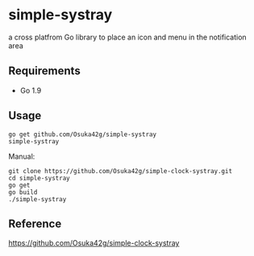 # simple-systray
a cross platfrom Go library to place an icon and menu in the notification area

## Requirements
- Go 1.9

## Usage
```
go get github.com/Osuka42g/simple-systray
simple-systray
```

Manual:
```
git clone https://github.com/Osuka42g/simple-clock-systray.git
cd simple-systray
go get
go build
./simple-systray
```

## Reference
https://github.com/Osuka42g/simple-clock-systray
